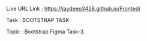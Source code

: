 Live URL Link : https://jaydeep3428.github.io/Fronted/

Task : BOOTSTRAP TASK

Topic : Bootstrap Figma Task-3.